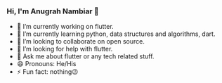 ### Hi, I'm Anugrah Nambiar 👋


- 🔭 I’m currently working on flutter.
- 🌱 I’m currently learning python, data structures and algorithms, dart.
- 👯 I’m looking to collaborate on open source.
- 🤔 I’m looking for help with flutter.
- 💬 Ask me about flutter or any tech related stuff.
- 😄 Pronouns: He/His
- ⚡ Fun fact: nothing😉


